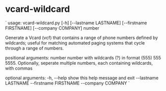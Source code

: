 # vcard-wildcard


`
usage: vcard-wildcard.py [-h] [--lastname LASTNAME] [--firstname FIRSTNAME]
                         [--company COMPANY]
                         number

Generate a Vcard (vcf) that contains a range of phone numbers defined by
wildcards; useful for matching automated paging systems that cycle through a
range of numbers.

positional arguments:
  number                number with wildcards (?) in format (555) 555 5555.
                        Optionally, seperate multiple numbers, each containing
                        wildcards, with commas

optional arguments:
  -h, --help            show this help message and exit
  --lastname LASTNAME
  --firstname FIRSTNAME
  --company COMPANY
`
